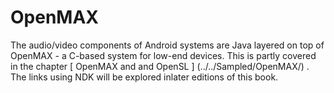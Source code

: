 #  OpenMAX 

The audio/video components of Android systems are Java layered on top of
      OpenMAX - a C-based system for low-end devices. This is partly covered
      in the chapter
 [ OpenMAX and and OpenSL ] (../../Sampled/OpenMAX/)
.
      The links using NDK will be explored inlater editions of this book.

